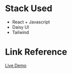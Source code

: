 # Stack Used
- React + Javascript
- Daisy UI
- Tailwind
# Link Reference
[Live Demo](https://intern-kadar.eyeyola.biz.id)
